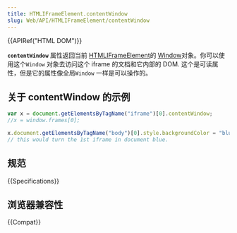 ```yaml
---
title: HTMLIFrameElement.contentWindow
slug: Web/API/HTMLIFrameElement/contentWindow
---
```


{{APIRef("HTML DOM")}}

**`contentWindow`** 属性返回当前 [HTMLIFrameElement](/zh-CN/docs/Web/API/HTMLIFrameElement)的 [Window](/zh-CN/docs/Web/API/Window)对象。你可以使用这个`Window` 对象去访问这个 iframe 的文档和它内部的 DOM. 这个是可读属性，但是它的属性像全局`Window` 一样是可以操作的。

## 关于 contentWindow 的示例

```js
var x = document.getElementsByTagName("iframe")[0].contentWindow;
//x = window.frames[0];

x.document.getElementsByTagName("body")[0].style.backgroundColor = "blue";
// this would turn the 1st iframe in document blue.
```

## 规范

{{Specifications}}

## 浏览器兼容性

{{Compat}}
